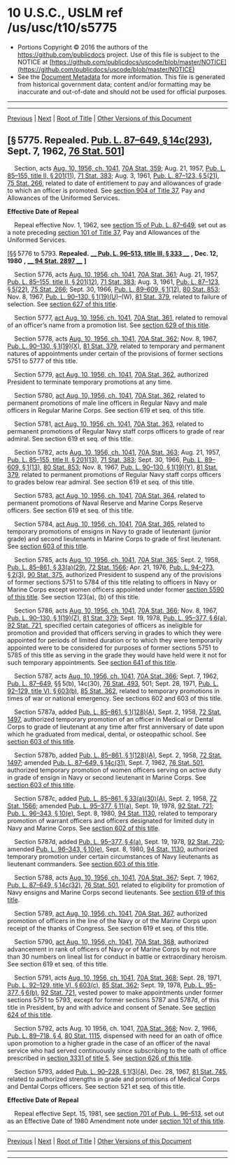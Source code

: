 ---
---

# 10 U.S.C., USLM ref /us/usc/t10/s5775

* Portions Copyright © 2016 the authors of the https://github.com/publicdocs project.
  Use of this file is subject to the NOTICE at [https://github.com/publicdocs/uscode/blob/master/NOTICE](https://github.com/publicdocs/uscode/blob/master/NOTICE)
* See the [Document Metadata](././../../../../../..//README.md) for more information.
  This file is generated from historical government data; content and/or formatting may be inaccurate and out-of-date and should not be used for official purposes.

----------
----------

[Previous](./../../../../../..//us/usc/t10/stC/ptII/ch545/m__us_usc_t10_s5774.md) | [Next](./../../../../../..//us/usc/t10/stC/ptII/ch547/m__us_usc_t10_stC_ptII_ch547.md) | [Root of Title](./../../../../../../) | [Other Versions of this Document](https://publicdocs.github.io/go/links?ns=uslm&ref=%2Fus%2Fusc%2Ft10%2Fs5775)

## \[§ 5775. Repealed. [Pub. L. 87–649, § 14c(293)][/us/pl/87/649/s14c/293], Sept. 7, 1962, [76 Stat. 501][/us/stat/76/501]\]

    Section, acts [Aug. 10, 1956, ch. 1041][/us/act/1956-08-10/ch1041], [70A Stat. 359][/us/stat/70A/359]; Aug. 21, 1957, [Pub. L. 85–155, title II, § 201(11)][/us/pl/85/155/s201/11], [71 Stat. 383][/us/stat/71/383]; Aug. 3, 1961, [Pub. L. 87–123, § 5(21)][/us/pl/87/123/s5/21], [75 Stat. 266][/us/stat/75/266], related to date of entitlement to pay and allowances of grade to which an officer is promoted. See [section 904 of Title 37][/us/usc/t37/s904], Pay and Allowances of the Uniformed Services.

 __Effective Date of Repeal__ 

    Repeal effective Nov. 1, 1962, see [section 15 of Pub. L. 87–649][/us/pl/87/649/s15], set out as a note preceding [section 101 of Title 37][/us/usc/t37/s101], Pay and Allowances of the Uniformed Services.

\[§§ 5776 to 5793. __Repealed.__  __[__  __Pub. L. 96–513, title III, § 333__  __][/us/pl/96/513/s333]__  __,__  __Dec. 12, 1980__  __,__  __[__  __94 Stat. 2897__  __][/us/stat/94/2897]__  __\]__ 

    Section 5776, acts [Aug. 10, 1956, ch. 1041][/us/act/1956-08-10/ch1041], [70A Stat. 361][/us/stat/70A/361]; Aug. 21, 1957, [Pub. L. 85–155, title II, § 201(12)][/us/pl/85/155/s201/12], [71 Stat. 383][/us/stat/71/383]; Aug. 3, 1961, [Pub. L. 87–123, § 5(22)][/us/pl/87/123/s5/22], [75 Stat. 266][/us/stat/75/266]; Sept. 30, 1966, [Pub. L. 89–609, § 1(12)][/us/pl/89/609/s1/12], [80 Stat. 853][/us/stat/80/853]; Nov. 8, 1967, [Pub. L. 90–130, § 1(19)(U)][/us/pl/90/130/s1/19/U]–(W), [81 Stat. 379][/us/stat/81/379], related to failure of selection. See [section 627 of this title][/us/usc/t10/s627].

    Section 5777, [act Aug. 10, 1956, ch. 1041][/us/act/1956-08-10/ch1041], [70A Stat. 361][/us/stat/70A/361], related to removal of an officer’s name from a promotion list. See [section 629 of this title][/us/usc/t10/s629].

    Section 5778, acts [Aug. 10, 1956, ch. 1041][/us/act/1956-08-10/ch1041], [70A Stat. 362][/us/stat/70A/362]; Nov. 8, 1967, [Pub. L. 90–130, § 1(19)(X)][/us/pl/90/130/s1/19/X], [81 Stat. 379][/us/stat/81/379], related to temporary and permanent natures of appointments under certain of the provisions of former sections 5751 to 5777 of this title.

    Section 5779, [act Aug. 10, 1956, ch. 1041][/us/act/1956-08-10/ch1041], [70A Stat. 362][/us/stat/70A/362], authorized President to terminate temporary promotions at any time.

    Section 5780, [act Aug. 10, 1956, ch. 1041][/us/act/1956-08-10/ch1041], [70A Stat. 362][/us/stat/70A/362], related to permanent promotions of male line officers in Regular Navy and male officers in Regular Marine Corps. See section 619 et seq. of this title.

    Section 5781, [act Aug. 10, 1956, ch. 1041][/us/act/1956-08-10/ch1041], [70A Stat. 363][/us/stat/70A/363], related to permanent promotions of Regular Navy staff corps officers to grade of rear admiral. See section 619 et seq. of this title.

    Section 5782, acts [Aug. 10, 1956, ch. 1041][/us/act/1956-08-10/ch1041], [70A Stat. 363][/us/stat/70A/363]; Aug. 21, 1957, [Pub. L. 85–155, title II, § 201(13)][/us/pl/85/155/s201/13], [71 Stat. 383][/us/stat/71/383]; Sept. 30, 1966, [Pub. L. 89–609, § 1(13)][/us/pl/89/609/s1/13], [80 Stat. 853][/us/stat/80/853]; Nov. 8, 1967, [Pub. L. 90–130, § 1(19)(Y)][/us/pl/90/130/s1/19/Y], [81 Stat. 379][/us/stat/81/379], related to permanent promotions of Regular Navy staff corps officers to grades below rear admiral. See section 619 et seq. of this title.

    Section 5783, [act Aug. 10, 1956, ch. 1041][/us/act/1956-08-10/ch1041], [70A Stat. 364][/us/stat/70A/364], related to permanent promotions of Naval Reserve and Marine Corps Reserve officers. See section 619 et seq. of this title.

    Section 5784, [act Aug. 10, 1956, ch. 1041][/us/act/1956-08-10/ch1041], [70A Stat. 365][/us/stat/70A/365], related to temporary promotions of ensigns in Navy to grade of lieutenant (junior grade) and second lieutenants in Marine Corps to grade of first lieutenant. See [section 603 of this title][/us/usc/t10/s603].

    Section 5785, acts [Aug. 10, 1956, ch. 1041][/us/act/1956-08-10/ch1041], [70A Stat. 365][/us/stat/70A/365]; Sept. 2, 1958, [Pub. L. 85–861, § 33(a)(29)][/us/pl/85/861/s33/a/29], [72 Stat. 1566][/us/stat/72/1566]; Apr. 21, 1976, [Pub. L. 94–273, § 2(3)][/us/pl/94/273/s2/3], [90 Stat. 375][/us/stat/90/375], authorized President to suspend any of the provisions of former sections 5751 to 5784 of this title relating to officers in Navy or Marine Corps except women officers appointed under former [section 5590 of this title][/us/usc/t10/s5590]. See section 123(a), (b) of this title.

    Section 5786, acts [Aug. 10, 1956, ch. 1041][/us/act/1956-08-10/ch1041], [70A Stat. 366][/us/stat/70A/366]; Nov. 8, 1967, [Pub. L. 90–130, § 1(19)(Z)][/us/pl/90/130/s1/19/Z], [81 Stat. 379][/us/stat/81/379]; Sept. 19, 1978, [Pub. L. 95–377, § 6(a)][/us/pl/95/377/s6/a], [92 Stat. 721][/us/stat/92/721], specified certain categories of officers as ineligible for promotion and provided that officers serving in grades to which they were appointed for periods of limited duration or to which they were temporarily appointed were to be considered for purposes of former sections 5751 to 5785 of this title as serving in the grade they would have held were it not for such temporary appointments. See [section 641 of this title][/us/usc/t10/s641].

    Section 5787, acts [Aug. 10, 1956, ch. 1041][/us/act/1956-08-10/ch1041], [70A Stat. 366][/us/stat/70A/366]; Sept. 7, 1962, [Pub. L. 87–649][/us/pl/87/649], §§ 5(b), 14c(30), [76 Stat. 493][/us/stat/76/493], 501; Sept. 28, 1971, [Pub. L. 92–129, title VI, § 603(b)][/us/pl/92/129/s603/b], [85 Stat. 362][/us/stat/85/362], related to temporary promotions in times of war or national emergency. See sections 602 and 603 of this title.

    Section 5787a, added [Pub. L. 85–861, § 1(128)(A)][/us/pl/85/861/s1/128/A], Sept. 2, 1958, [72 Stat. 1497][/us/stat/72/1497], authorized temporary promotion of an officer in Medical or Dental Corps to grade of lieutenant at any time after first anniversary of date upon which he graduated from medical, dental, or osteopathic school. See [section 603 of this title][/us/usc/t10/s603].

    Section 5787b, added [Pub. L. 85–861, § 1(128)(A)][/us/pl/85/861/s1/128/A], Sept. 2, 1958, [72 Stat. 1497][/us/stat/72/1497]; amended [Pub. L. 87–649, § 14c(31)][/us/pl/87/649/s14c/31], Sept. 7, 1962, [76 Stat. 501][/us/stat/76/501], authorized temporary promotion of women officers serving on active duty in grade of ensign in Navy or second lieutenant in Marine Corps. See [section 603 of this title][/us/usc/t10/s603].

    Section 5787c, added [Pub. L. 85–861, § 33(a)(30)(A)][/us/pl/85/861/s33/a/30/A], Sept. 2, 1958, [72 Stat. 1566][/us/stat/72/1566]; amended [Pub. L. 95–377, § 11(a)][/us/pl/95/377/s11/a], Sept. 19, 1978, [92 Stat. 721][/us/stat/92/721]; [Pub. L. 96–343, § 10(e)][/us/pl/96/343/s10/e], Sept. 8, 1980, [94 Stat. 1130][/us/stat/94/1130], related to temporary promotion of warrant officers and officers designated for limited duty in Navy and Marine Corps. See [section 602 of this title][/us/usc/t10/s602].

    Section 5787d, added [Pub. L. 95–377, § 4(a)][/us/pl/95/377/s4/a], Sept. 19, 1978, [92 Stat. 720][/us/stat/92/720]; amended [Pub. L. 96–343, § 10(e)][/us/pl/96/343/s10/e], Sept. 8, 1980, [94 Stat. 1130][/us/stat/94/1130], authorized temporary promotion under certain circumstances of Navy lieutenants as lieutenant commanders. See [section 603 of this title][/us/usc/t10/s603].

    Section 5788, acts [Aug. 10, 1956, ch. 1041][/us/act/1956-08-10/ch1041], [70A Stat. 367][/us/stat/70A/367]; Sept. 7, 1962, [Pub. L. 87–649, § 14c(32)][/us/pl/87/649/s14c/32], [76 Stat. 501][/us/stat/76/501], related to eligibility for promotion of Navy ensigns and Marine Corps second lieutenants. See [section 619 of this title][/us/usc/t10/s619].

    Section 5789, [act Aug. 10, 1956, ch. 1041][/us/act/1956-08-10/ch1041], [70A Stat. 367][/us/stat/70A/367], authorized promotion of officers in the line of the Navy or of the Marine Corps upon receipt of the thanks of Congress. See section 619 et seq. of this title.

    Section 5790, [act Aug. 10, 1956, ch. 1041][/us/act/1956-08-10/ch1041], [70A Stat. 368][/us/stat/70A/368], authorized advancement in rank of officers of Navy or of Marine Corps by not more than 30 numbers on lineal list for conduct in battle or extraordinary heroism. See section 619 et seq. of this title.

    Section 5791, acts [Aug. 10, 1956, ch. 1041][/us/act/1956-08-10/ch1041], [70A Stat. 368][/us/stat/70A/368]; Sept. 28, 1971, [Pub. L. 92–129, title VI, § 603(c)][/us/pl/92/129/s603/c], [85 Stat. 362][/us/stat/85/362]; Sept. 19, 1978, [Pub. L. 95–377, § 6(b)][/us/pl/95/377/s6/b], [92 Stat. 721][/us/stat/92/721], vested power to make appointments under former sections 5751 to 5793, except for former sections 5787 and 5787d, of this title in President, by and with advice and consent of Senate. See [section 624 of this title][/us/usc/t10/s624].

    Section 5792, acts Aug. 10 1956, ch. 1041, [70A Stat. 368][/us/stat/70A/368]; Nov. 2, 1966, [Pub. L. 89–718, § 4][/us/pl/89/718/s4], [80 Stat. 1115][/us/stat/80/1115], dispensed with need for an oath of office upon promotion to a higher grade in the case of an officer of the naval service who had served continuously since subscribing to the oath of office prescribed in [section 3331 of title 5][/us/usc/t5/s3331]. See [section 626 of this title][/us/usc/t10/s626].

    Section 5793, added [Pub. L. 90–228, § 1(3)(A)][/us/pl/90/228/s1/3/A], Dec. 28, 1967, [81 Stat. 745][/us/stat/81/745], related to authorized strengths in grade and promotions of Medical Corps and Dental Corps officers. See section 521 et seq. of this title.

 __Effective Date of Repeal__ 

    Repeal effective Sept. 15, 1981, see [section 701 of Pub. L. 96–513][/us/pl/96/513/s701], set out as an Effective Date of 1980 Amendment note under [section 101 of this title][/us/usc/t10/s101].

----------

[Previous](./../../../../../..//us/usc/t10/stC/ptII/ch545/m__us_usc_t10_s5774.md) | [Next](./../../../../../..//us/usc/t10/stC/ptII/ch547/m__us_usc_t10_stC_ptII_ch547.md) | [Root of Title](./../../../../../../) | [Other Versions of this Document](https://publicdocs.github.io/go/links?ns=uslm&ref=%2Fus%2Fusc%2Ft10%2Fs5775)

----------
----------

[/us/pl/87/649/s14c/293]: https://publicdocs.github.io/go/links?ns=uslm&ref=%2Fus%2Fpl%2F87%2F649%2Fs14c%2F293
[/us/stat/76/501]: https://publicdocs.github.io/go/links?ns=uslm&ref=%2Fus%2Fstat%2F76%2F501
[/us/act/1956-08-10/ch1041]: https://publicdocs.github.io/go/links?ns=uslm&ref=%2Fus%2Fact%2F1956-08-10%2Fch1041
[/us/stat/70A/359]: https://publicdocs.github.io/go/links?ns=uslm&ref=%2Fus%2Fstat%2F70A%2F359
[/us/pl/85/155/s201/11]: https://publicdocs.github.io/go/links?ns=uslm&ref=%2Fus%2Fpl%2F85%2F155%2Fs201%2F11
[/us/stat/71/383]: https://publicdocs.github.io/go/links?ns=uslm&ref=%2Fus%2Fstat%2F71%2F383
[/us/pl/87/123/s5/21]: https://publicdocs.github.io/go/links?ns=uslm&ref=%2Fus%2Fpl%2F87%2F123%2Fs5%2F21
[/us/stat/75/266]: https://publicdocs.github.io/go/links?ns=uslm&ref=%2Fus%2Fstat%2F75%2F266
[/us/usc/t37/s904]: https://publicdocs.github.io/go/links?ns=uslm&ref=%2Fus%2Fusc%2Ft37%2Fs904
[/us/pl/87/649/s15]: https://publicdocs.github.io/go/links?ns=uslm&ref=%2Fus%2Fpl%2F87%2F649%2Fs15
[/us/usc/t37/s101]: https://publicdocs.github.io/go/links?ns=uslm&ref=%2Fus%2Fusc%2Ft37%2Fs101
[/us/pl/96/513/s333]: https://publicdocs.github.io/go/links?ns=uslm&ref=%2Fus%2Fpl%2F96%2F513%2Fs333
[/us/stat/94/2897]: https://publicdocs.github.io/go/links?ns=uslm&ref=%2Fus%2Fstat%2F94%2F2897
[/us/act/1956-08-10/ch1041]: https://publicdocs.github.io/go/links?ns=uslm&ref=%2Fus%2Fact%2F1956-08-10%2Fch1041
[/us/stat/70A/361]: https://publicdocs.github.io/go/links?ns=uslm&ref=%2Fus%2Fstat%2F70A%2F361
[/us/pl/85/155/s201/12]: https://publicdocs.github.io/go/links?ns=uslm&ref=%2Fus%2Fpl%2F85%2F155%2Fs201%2F12
[/us/stat/71/383]: https://publicdocs.github.io/go/links?ns=uslm&ref=%2Fus%2Fstat%2F71%2F383
[/us/pl/87/123/s5/22]: https://publicdocs.github.io/go/links?ns=uslm&ref=%2Fus%2Fpl%2F87%2F123%2Fs5%2F22
[/us/stat/75/266]: https://publicdocs.github.io/go/links?ns=uslm&ref=%2Fus%2Fstat%2F75%2F266
[/us/pl/89/609/s1/12]: https://publicdocs.github.io/go/links?ns=uslm&ref=%2Fus%2Fpl%2F89%2F609%2Fs1%2F12
[/us/stat/80/853]: https://publicdocs.github.io/go/links?ns=uslm&ref=%2Fus%2Fstat%2F80%2F853
[/us/pl/90/130/s1/19/U]: https://publicdocs.github.io/go/links?ns=uslm&ref=%2Fus%2Fpl%2F90%2F130%2Fs1%2F19%2FU
[/us/stat/81/379]: https://publicdocs.github.io/go/links?ns=uslm&ref=%2Fus%2Fstat%2F81%2F379
[/us/usc/t10/s627]: https://publicdocs.github.io/go/links?ns=uslm&ref=%2Fus%2Fusc%2Ft10%2Fs627
[/us/act/1956-08-10/ch1041]: https://publicdocs.github.io/go/links?ns=uslm&ref=%2Fus%2Fact%2F1956-08-10%2Fch1041
[/us/stat/70A/361]: https://publicdocs.github.io/go/links?ns=uslm&ref=%2Fus%2Fstat%2F70A%2F361
[/us/usc/t10/s629]: https://publicdocs.github.io/go/links?ns=uslm&ref=%2Fus%2Fusc%2Ft10%2Fs629
[/us/act/1956-08-10/ch1041]: https://publicdocs.github.io/go/links?ns=uslm&ref=%2Fus%2Fact%2F1956-08-10%2Fch1041
[/us/stat/70A/362]: https://publicdocs.github.io/go/links?ns=uslm&ref=%2Fus%2Fstat%2F70A%2F362
[/us/pl/90/130/s1/19/X]: https://publicdocs.github.io/go/links?ns=uslm&ref=%2Fus%2Fpl%2F90%2F130%2Fs1%2F19%2FX
[/us/stat/81/379]: https://publicdocs.github.io/go/links?ns=uslm&ref=%2Fus%2Fstat%2F81%2F379
[/us/act/1956-08-10/ch1041]: https://publicdocs.github.io/go/links?ns=uslm&ref=%2Fus%2Fact%2F1956-08-10%2Fch1041
[/us/stat/70A/362]: https://publicdocs.github.io/go/links?ns=uslm&ref=%2Fus%2Fstat%2F70A%2F362
[/us/act/1956-08-10/ch1041]: https://publicdocs.github.io/go/links?ns=uslm&ref=%2Fus%2Fact%2F1956-08-10%2Fch1041
[/us/stat/70A/362]: https://publicdocs.github.io/go/links?ns=uslm&ref=%2Fus%2Fstat%2F70A%2F362
[/us/act/1956-08-10/ch1041]: https://publicdocs.github.io/go/links?ns=uslm&ref=%2Fus%2Fact%2F1956-08-10%2Fch1041
[/us/stat/70A/363]: https://publicdocs.github.io/go/links?ns=uslm&ref=%2Fus%2Fstat%2F70A%2F363
[/us/act/1956-08-10/ch1041]: https://publicdocs.github.io/go/links?ns=uslm&ref=%2Fus%2Fact%2F1956-08-10%2Fch1041
[/us/stat/70A/363]: https://publicdocs.github.io/go/links?ns=uslm&ref=%2Fus%2Fstat%2F70A%2F363
[/us/pl/85/155/s201/13]: https://publicdocs.github.io/go/links?ns=uslm&ref=%2Fus%2Fpl%2F85%2F155%2Fs201%2F13
[/us/stat/71/383]: https://publicdocs.github.io/go/links?ns=uslm&ref=%2Fus%2Fstat%2F71%2F383
[/us/pl/89/609/s1/13]: https://publicdocs.github.io/go/links?ns=uslm&ref=%2Fus%2Fpl%2F89%2F609%2Fs1%2F13
[/us/stat/80/853]: https://publicdocs.github.io/go/links?ns=uslm&ref=%2Fus%2Fstat%2F80%2F853
[/us/pl/90/130/s1/19/Y]: https://publicdocs.github.io/go/links?ns=uslm&ref=%2Fus%2Fpl%2F90%2F130%2Fs1%2F19%2FY
[/us/stat/81/379]: https://publicdocs.github.io/go/links?ns=uslm&ref=%2Fus%2Fstat%2F81%2F379
[/us/act/1956-08-10/ch1041]: https://publicdocs.github.io/go/links?ns=uslm&ref=%2Fus%2Fact%2F1956-08-10%2Fch1041
[/us/stat/70A/364]: https://publicdocs.github.io/go/links?ns=uslm&ref=%2Fus%2Fstat%2F70A%2F364
[/us/act/1956-08-10/ch1041]: https://publicdocs.github.io/go/links?ns=uslm&ref=%2Fus%2Fact%2F1956-08-10%2Fch1041
[/us/stat/70A/365]: https://publicdocs.github.io/go/links?ns=uslm&ref=%2Fus%2Fstat%2F70A%2F365
[/us/usc/t10/s603]: https://publicdocs.github.io/go/links?ns=uslm&ref=%2Fus%2Fusc%2Ft10%2Fs603
[/us/act/1956-08-10/ch1041]: https://publicdocs.github.io/go/links?ns=uslm&ref=%2Fus%2Fact%2F1956-08-10%2Fch1041
[/us/stat/70A/365]: https://publicdocs.github.io/go/links?ns=uslm&ref=%2Fus%2Fstat%2F70A%2F365
[/us/pl/85/861/s33/a/29]: https://publicdocs.github.io/go/links?ns=uslm&ref=%2Fus%2Fpl%2F85%2F861%2Fs33%2Fa%2F29
[/us/stat/72/1566]: https://publicdocs.github.io/go/links?ns=uslm&ref=%2Fus%2Fstat%2F72%2F1566
[/us/pl/94/273/s2/3]: https://publicdocs.github.io/go/links?ns=uslm&ref=%2Fus%2Fpl%2F94%2F273%2Fs2%2F3
[/us/stat/90/375]: https://publicdocs.github.io/go/links?ns=uslm&ref=%2Fus%2Fstat%2F90%2F375
[/us/usc/t10/s5590]: https://publicdocs.github.io/go/links?ns=uslm&ref=%2Fus%2Fusc%2Ft10%2Fs5590
[/us/act/1956-08-10/ch1041]: https://publicdocs.github.io/go/links?ns=uslm&ref=%2Fus%2Fact%2F1956-08-10%2Fch1041
[/us/stat/70A/366]: https://publicdocs.github.io/go/links?ns=uslm&ref=%2Fus%2Fstat%2F70A%2F366
[/us/pl/90/130/s1/19/Z]: https://publicdocs.github.io/go/links?ns=uslm&ref=%2Fus%2Fpl%2F90%2F130%2Fs1%2F19%2FZ
[/us/stat/81/379]: https://publicdocs.github.io/go/links?ns=uslm&ref=%2Fus%2Fstat%2F81%2F379
[/us/pl/95/377/s6/a]: https://publicdocs.github.io/go/links?ns=uslm&ref=%2Fus%2Fpl%2F95%2F377%2Fs6%2Fa
[/us/stat/92/721]: https://publicdocs.github.io/go/links?ns=uslm&ref=%2Fus%2Fstat%2F92%2F721
[/us/usc/t10/s641]: https://publicdocs.github.io/go/links?ns=uslm&ref=%2Fus%2Fusc%2Ft10%2Fs641
[/us/act/1956-08-10/ch1041]: https://publicdocs.github.io/go/links?ns=uslm&ref=%2Fus%2Fact%2F1956-08-10%2Fch1041
[/us/stat/70A/366]: https://publicdocs.github.io/go/links?ns=uslm&ref=%2Fus%2Fstat%2F70A%2F366
[/us/pl/87/649]: https://publicdocs.github.io/go/links?ns=uslm&ref=%2Fus%2Fpl%2F87%2F649
[/us/stat/76/493]: https://publicdocs.github.io/go/links?ns=uslm&ref=%2Fus%2Fstat%2F76%2F493
[/us/pl/92/129/s603/b]: https://publicdocs.github.io/go/links?ns=uslm&ref=%2Fus%2Fpl%2F92%2F129%2Fs603%2Fb
[/us/stat/85/362]: https://publicdocs.github.io/go/links?ns=uslm&ref=%2Fus%2Fstat%2F85%2F362
[/us/pl/85/861/s1/128/A]: https://publicdocs.github.io/go/links?ns=uslm&ref=%2Fus%2Fpl%2F85%2F861%2Fs1%2F128%2FA
[/us/stat/72/1497]: https://publicdocs.github.io/go/links?ns=uslm&ref=%2Fus%2Fstat%2F72%2F1497
[/us/usc/t10/s603]: https://publicdocs.github.io/go/links?ns=uslm&ref=%2Fus%2Fusc%2Ft10%2Fs603
[/us/pl/85/861/s1/128/A]: https://publicdocs.github.io/go/links?ns=uslm&ref=%2Fus%2Fpl%2F85%2F861%2Fs1%2F128%2FA
[/us/stat/72/1497]: https://publicdocs.github.io/go/links?ns=uslm&ref=%2Fus%2Fstat%2F72%2F1497
[/us/pl/87/649/s14c/31]: https://publicdocs.github.io/go/links?ns=uslm&ref=%2Fus%2Fpl%2F87%2F649%2Fs14c%2F31
[/us/stat/76/501]: https://publicdocs.github.io/go/links?ns=uslm&ref=%2Fus%2Fstat%2F76%2F501
[/us/usc/t10/s603]: https://publicdocs.github.io/go/links?ns=uslm&ref=%2Fus%2Fusc%2Ft10%2Fs603
[/us/pl/85/861/s33/a/30/A]: https://publicdocs.github.io/go/links?ns=uslm&ref=%2Fus%2Fpl%2F85%2F861%2Fs33%2Fa%2F30%2FA
[/us/stat/72/1566]: https://publicdocs.github.io/go/links?ns=uslm&ref=%2Fus%2Fstat%2F72%2F1566
[/us/pl/95/377/s11/a]: https://publicdocs.github.io/go/links?ns=uslm&ref=%2Fus%2Fpl%2F95%2F377%2Fs11%2Fa
[/us/stat/92/721]: https://publicdocs.github.io/go/links?ns=uslm&ref=%2Fus%2Fstat%2F92%2F721
[/us/pl/96/343/s10/e]: https://publicdocs.github.io/go/links?ns=uslm&ref=%2Fus%2Fpl%2F96%2F343%2Fs10%2Fe
[/us/stat/94/1130]: https://publicdocs.github.io/go/links?ns=uslm&ref=%2Fus%2Fstat%2F94%2F1130
[/us/usc/t10/s602]: https://publicdocs.github.io/go/links?ns=uslm&ref=%2Fus%2Fusc%2Ft10%2Fs602
[/us/pl/95/377/s4/a]: https://publicdocs.github.io/go/links?ns=uslm&ref=%2Fus%2Fpl%2F95%2F377%2Fs4%2Fa
[/us/stat/92/720]: https://publicdocs.github.io/go/links?ns=uslm&ref=%2Fus%2Fstat%2F92%2F720
[/us/pl/96/343/s10/e]: https://publicdocs.github.io/go/links?ns=uslm&ref=%2Fus%2Fpl%2F96%2F343%2Fs10%2Fe
[/us/stat/94/1130]: https://publicdocs.github.io/go/links?ns=uslm&ref=%2Fus%2Fstat%2F94%2F1130
[/us/usc/t10/s603]: https://publicdocs.github.io/go/links?ns=uslm&ref=%2Fus%2Fusc%2Ft10%2Fs603
[/us/act/1956-08-10/ch1041]: https://publicdocs.github.io/go/links?ns=uslm&ref=%2Fus%2Fact%2F1956-08-10%2Fch1041
[/us/stat/70A/367]: https://publicdocs.github.io/go/links?ns=uslm&ref=%2Fus%2Fstat%2F70A%2F367
[/us/pl/87/649/s14c/32]: https://publicdocs.github.io/go/links?ns=uslm&ref=%2Fus%2Fpl%2F87%2F649%2Fs14c%2F32
[/us/stat/76/501]: https://publicdocs.github.io/go/links?ns=uslm&ref=%2Fus%2Fstat%2F76%2F501
[/us/usc/t10/s619]: https://publicdocs.github.io/go/links?ns=uslm&ref=%2Fus%2Fusc%2Ft10%2Fs619
[/us/act/1956-08-10/ch1041]: https://publicdocs.github.io/go/links?ns=uslm&ref=%2Fus%2Fact%2F1956-08-10%2Fch1041
[/us/stat/70A/367]: https://publicdocs.github.io/go/links?ns=uslm&ref=%2Fus%2Fstat%2F70A%2F367
[/us/act/1956-08-10/ch1041]: https://publicdocs.github.io/go/links?ns=uslm&ref=%2Fus%2Fact%2F1956-08-10%2Fch1041
[/us/stat/70A/368]: https://publicdocs.github.io/go/links?ns=uslm&ref=%2Fus%2Fstat%2F70A%2F368
[/us/act/1956-08-10/ch1041]: https://publicdocs.github.io/go/links?ns=uslm&ref=%2Fus%2Fact%2F1956-08-10%2Fch1041
[/us/stat/70A/368]: https://publicdocs.github.io/go/links?ns=uslm&ref=%2Fus%2Fstat%2F70A%2F368
[/us/pl/92/129/s603/c]: https://publicdocs.github.io/go/links?ns=uslm&ref=%2Fus%2Fpl%2F92%2F129%2Fs603%2Fc
[/us/stat/85/362]: https://publicdocs.github.io/go/links?ns=uslm&ref=%2Fus%2Fstat%2F85%2F362
[/us/pl/95/377/s6/b]: https://publicdocs.github.io/go/links?ns=uslm&ref=%2Fus%2Fpl%2F95%2F377%2Fs6%2Fb
[/us/stat/92/721]: https://publicdocs.github.io/go/links?ns=uslm&ref=%2Fus%2Fstat%2F92%2F721
[/us/usc/t10/s624]: https://publicdocs.github.io/go/links?ns=uslm&ref=%2Fus%2Fusc%2Ft10%2Fs624
[/us/stat/70A/368]: https://publicdocs.github.io/go/links?ns=uslm&ref=%2Fus%2Fstat%2F70A%2F368
[/us/pl/89/718/s4]: https://publicdocs.github.io/go/links?ns=uslm&ref=%2Fus%2Fpl%2F89%2F718%2Fs4
[/us/stat/80/1115]: https://publicdocs.github.io/go/links?ns=uslm&ref=%2Fus%2Fstat%2F80%2F1115
[/us/usc/t5/s3331]: https://publicdocs.github.io/go/links?ns=uslm&ref=%2Fus%2Fusc%2Ft5%2Fs3331
[/us/usc/t10/s626]: https://publicdocs.github.io/go/links?ns=uslm&ref=%2Fus%2Fusc%2Ft10%2Fs626
[/us/pl/90/228/s1/3/A]: https://publicdocs.github.io/go/links?ns=uslm&ref=%2Fus%2Fpl%2F90%2F228%2Fs1%2F3%2FA
[/us/stat/81/745]: https://publicdocs.github.io/go/links?ns=uslm&ref=%2Fus%2Fstat%2F81%2F745
[/us/pl/96/513/s701]: https://publicdocs.github.io/go/links?ns=uslm&ref=%2Fus%2Fpl%2F96%2F513%2Fs701
[/us/usc/t10/s101]: https://publicdocs.github.io/go/links?ns=uslm&ref=%2Fus%2Fusc%2Ft10%2Fs101


